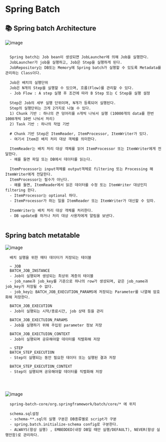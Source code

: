 # Spring Batch
## :books: Spring batch Architecture
![image](https://user-images.githubusercontent.com/55049159/235078783-0020d21d-388f-44a8-8cd9-7b4bee09ffe6.png)

```
  
  Spring batch는 Job bean이 생성되면 JobLauncher에 의해 Job을 실행한다.
  JobLauncher가 job을 실행하고, Job은 Step을 실행하게 된다.
  JobRepository는 DB또는 Memory에 Spring batch가 실행할 수 있도록 Metadata를 관리하는 Class이다.

  Job은 배치의 실행단위
  Job은 N개의 Step을 실행할 수 있으며, 흐름(Flow)를 관리할 수 있다.
  - Job Flow : A step 실행 후 조건에 따라 B Step 또는 C Step을 실행 설정
  
  Step은 Job의 세부 실행 단위이며, N개가 등록되어 실행된다.
  Step의 실행단위는 크게 2가지로 나눌 수 있다.
  1) Chunk 기반 : 하나의 큰 덩어리를 n개씩 나눠서 실행 (10000개의 data를 한번 1000개씩 10번 나눠서 처리)
  2) Task 기반 : 하나의 작업 기반 
  
  # Chunk 기반 Step은 ItemReader, ItemProcessor, ItemWriter가 있다.
  - 여기서 Item은 배치 처리 대상 객체를 의미한다.
  
  ItemReader는 배치 처리 대상 객체를 읽어 ItemProcessor 또는 ItemWriter에게 전달한다.
  - 예를 들면 파일 또는 DB에서 데이터를 읽는다.
  
  ItemProcessor는 input객체를 output객체로 filtering 또는 Processing 해 ItemWriter에게 전달한다.
  ItemProcessor는 필수가 아닌다. 
  - 예를 들면, ItemReader에서 읽은 데이터를 수정 또는 ItemWriter 대상인지 filtering 한다.
  - ItemProcessor는 optional 하다.
  - ItemProcessor가 하는 일을 ItemReader 또는 ItemWriter가 대신할 수 있따.
  
  ItemWriter는 배치 처리 대상 객체를 처리한다.
  - DB update를 하거나 처리 대상 사용자에게 알림을 보낸다. 
  
```

## Spring batch metatable
![image](https://user-images.githubusercontent.com/55049159/235088181-9abdb129-981b-4be1-9729-d5963d360ae7.png)

```
  배치 실행을 위한 메타 데이터가 저장되는 테이블 
  
  ~ JOB 
  BATCH_JOB_INSTANCE
  - Job이 실행되며 생성되는 최상위 계층의 테이블
  - job_name과 job_key를 기준으로 하나의 row가 생성되며, 같은 job_name과 job_key가 저장될 수 없다.
  - job_key는 BATCH_JOB_EXECUTION_PARAMS에 저장되는 Parameter를 나열해 암호화해 저장한다. 
 
  BATCH_JOB_EXECUTION 
  - Job이 실행되는 시작/종료시간, job 상태 등을 관리
  
  BATCH_JOB_EXECTUION_PARAMS
  - Job을 실행하기 위해 주입된 parameter 정보 저장
  
  BATCH_JOB_EXECTUION_CONTEXT
  - Job이 실행되며 공유해야할 데이터를 직렬화해 저장
  
  ~ STEP
  BATCH_STEP_EXECUTION
  - Step이 실행되는 동안 필요한 데이터 또는 실행된 결과 저장
  
  BATCH_STEP_EXECUTION_CONTEXT
  - Step이 실행되며 공유해야할 데이터를 직렬화해 저장
  

  
```

![image](https://user-images.githubusercontent.com/55049159/235090670-562daab0-3365-45a5-aed7-f663f27a609d.png)

```
  spring-batch-core/org.springframework/batch/core/* 에 위치
   
  schema.sql설정
  - schema-**.sql의 실행 구분은 DB종류별로 script가 구분
  - spring.batch.initialize-schema config로 구분한다.
  - ALWAYS(항상 실행) , EMBEDDED(내장 DB일 때만 실행/DEFAULT), NEVER(항상 실행안함)로 관리하다.
```
